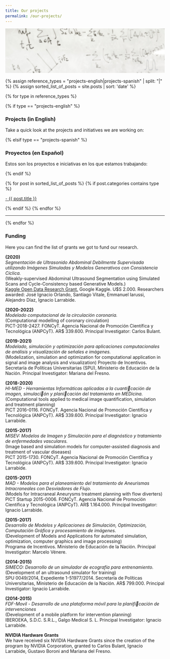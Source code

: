 ```yaml
---
title: Our projects
permalink: /our-projects/
---
```



![](/images/others/whiteboard.jpg)


{% assign reference_types = "projects-english|projects-spanish" | split: "|" %}
{% assign sorted_list_of_posts = site.posts | sort: 'date' %}

{% for type in reference_types %}

{% if type == "projects-english" %}

### **Projects (in English)**
Take a quick look at the projects and initiatives we are working on:

{% elsif type == "projects-spanish" %}

### **Proyectos (en Español)**
Estos son los proyectos e iniciativas en los que estamos trabajando:

{% endif %}

<div class="content list">
  {% for post in sorted_list_of_posts %}
    {% if post.categories contains type %}
    <div class="list-item">
      <p class="list-post-title">
        <a href="{{ site.baseurl }}{{ post.url }}">- {{ post.title }}</a>
      </p>
    </div>
    {% endif %}
  {% endfor %}
</div>

<hr>
{% endfor %}


### Funding

Here you can find the list of grants we got to fund our research.

**(2020)** <br>
_Segmentación de Ultrasonido Abdominal Debilmente Supervisada utilizando Imágenes Simuladas y Modelos Generativos con Consistencia Cíclica._<br>
(Weakly-supervised Abdominal Ultrasound Segmentation using Simulated Scans and Cycle-Consistency based Generative Models.)<br>
[Kaggle Open Data Research Grant.](https://www.kaggle.com/open-data-research-grant-2020-awardees#project-title-12) Google Kaggle. U$S 2.000.
Researchers awarded: José Ignacio Orlando, Santiago Vitale, Emmanuel Iarussi, Alejandro Díaz, Ignacio Larrabide.

**(2020-2022)** <br>
_Modelado computacional de la circulación coronaria._<br>
(Computational modelling of coronary circulation)<br>
PICT-2018-2427. FONCyT. Agencia Nacional de Promoción Científica y Tecnológica (ANPCyT). AR$ 339.600. 
Principal Investigator: Carlos Bulant.

**(2019-2021)** <br>
_Modelado, simulación y optimización para aplicaciones computacionales de análisis y visualización de señales e imágenes._<br>
(Modelization, simulation and optimization for computational application in signal and image analysis and visualization)
Proyecto de Incentivos. Secretaría de Políticas Universitarias (SPU), Ministerio de Educación de la Nación.
Principal Investigator: Mariana del Fresno.

**(2018-2020)** <br>
_HI-MED - Herramientas Informáticas aplicadas a la cuanticación de imagen, simulación y planicación del tratamiento en MEDicina._<br>
(Computational tools applied to medical image quantification, simulation and treatment planning)<br>
PICT 2016-0116. FONCyT. Agencia Nacional de Promoción Científica y Tecnológica (ANPCyT). AR$ 339.600. 
Principal Investigator: Ignacio Larrabide.

**(2015-2017)** <br>
_MISEV: Modelos de Imagen y Simulación para el diagnóstico y tratamiento de enfermedades vasculares._<br>
(Image based and simulation models for computer-assisted diagnosis and treatment of vascular diseases)<br>
PICT 2015-1730. FONCyT. Agencia Nacional de Promoción Científica y Tecnológica (ANPCyT). AR$ 339.600. 
Principal Investigator: Ignacio Larrabide.

**(2015-2017)** <br>
_MAD - Modelos para el planeamiento del tratamiento de Aneurismas Intracraneales con Desviadores de Flujo._<br>
(Models for Intracraneal Aneurysms treatment planning with flow diverters)<br>
PICT Startup 2015-0006. FONCyT. Agencia Nacional de Promoción Científica y Tecnológica (ANPCyT). AR$ 1.164.000. 
Principal Investigator: Ignacio Larrabide.

**(2015-2017)** <br>
_Desarrollo de Modelos y Aplicaciones de Simulación, Optimización, Computación Gráfica y procesamiento de imágenes._<br>
(Development of Models and Applications for automated simulation, optimization, computer graphics and image processing)<br>
Programa de Incentivos. Ministerio de Educación de la Nación.
Principal Investigator: Marcelo Vénere.

**(2014-2015)** <br>
_SIMECO: Desarrollo de un simulador de ecografía para entrenamiento._<br>
(Development of an ultrasound simulator for training)<br>
SPU 0049/2014, Expediente 1-51977/2014. Secretaría de Políticas Universitarias, Ministerio de Educación de la Nación. AR$ 799.000.
Principal Investigator: Ignacio Larrabide.

**(2014-2015)** <br>
_FDF-Movil - Desarrollo de una plataforma móvil para la planificación de intervenciones_<br>
(Development of a mobile platform for intervention planning)<br>
IBEROEKA, S.D.C. S.R.L., Galgo Medical S. L.
Principal Investigator: Ignacio Larrabide.

**NVIDIA Hardware Grants**<br>
We have received six NVIDIA Hardware Grants since the creation of the program by NVIDIA Corporation, granted to Carlos Bulant, Ignacio Larrabide, Gustavo Boroni and Mariana del Fresno.